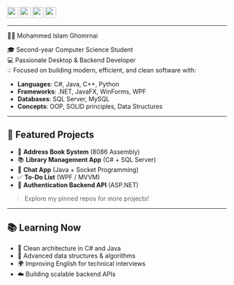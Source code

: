 
<p>
  <a href="https://www.linkedin.com/in/YOUR-LINKEDIN"><img src="https://img.shields.io/badge/linkedin-%230077B5.svg?&style=for-the-badge&logo=linkedin&logoColor=white" height=25></a>
  <a href="https://twitter.com/YOUR-TWITTER"><img src="https://img.shields.io/badge/twitter-%231DA1F2.svg?&style=for-the-badge&logo=twitter&logoColor=white" height=25></a>
  <a href="https://www.instagram.com/YOUR-INSTAGRAM"><img src="https://img.shields.io/badge/instagram-%23E4405F.svg?&style=for-the-badge&logo=instagram&logoColor=white" height=25></a>
  <a href="https://www.youtube.com/@YOUR-YOUTUBE"><img src="https://img.shields.io/badge/youtube-%2312100E.svg?&style=for-the-badge&logo=youtube&logoColor=white" height=25></a>
</p>

---
<p3>
  👨‍💻 Mohammed Islam Ghomrnai
</p3>

🎓 Second-year Computer Science Student  
💻 Passionate Desktop & Backend Developer  
💡 Focused on building modern, efficient, and clean software with:

- **Languages**: C#, Java, C++, Python  
- **Frameworks**: .NET, JavaFX, WinForms, WPF  
- **Databases**: SQL Server, MySQL  
- **Concepts**: OOP, SOLID principles, Data Structures

---

## 🚀 Featured Projects

- 📘 **Address Book System** (8086 Assembly)
- 📚 **Library Management App** (C# + SQL Server)
- 💬 **Chat App** (Java + Socket Programming)
- ✅ **To-Do List** (WPF / MVVM)
- 🔐 **Authentication Backend API** (ASP.NET)

> Explore my pinned repos for more projects!

---

## 📚 Learning Now

- 🧠 Clean architecture in C# and Java
- 🔄 Advanced data structures & algorithms
- 🌍 Improving English for technical interviews
- ☁️ Building scalable backend APIs
